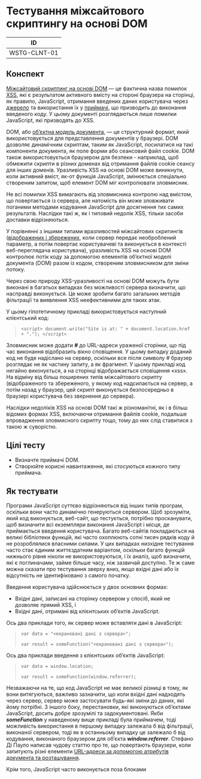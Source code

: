 # Тестування міжсайтового скриптингу на основі DOM

|ID|
|:---:|
|WSTG-CLNT-01|

## Конспект

[Міжсайтовий скриптинг на основі DOM](https://owasp.org/www-community/attacks/DOM_Based_XSS) — це фактична назва помилок [XSS](https://owasp.org/www-community/attacks/xss/), які є результатом активного вмісту на стороні браузера на сторінці, як правило, JavaScript, отримання введених даних користувача через [джерело](https://github.com/wisec/domxsswiki/wiki/sources) та використання їх у [приймачі](https://github.com/wisec/domxsswiki/wiki/sources), що призводить до виконання введеного коду. У цьому документі розглядаються лише помилки JavaScript, які призводять до XSS.

DOM, або [об’єктна модель документа](https://en.wikipedia.org/wiki/Document_Object_Model), — це структурний формат, який використовується для представлення документів у браузері. DOM дозволяє динамічним скриптам, таким як JavaScript, посилатися на такі компоненти документа, як поле форми або сеансовий файл cookie. DOM також використовується браузером для безпеки - наприклад, щоб обмежити скрипти в різних доменах від отримання файлів cookie сеансу для інших доменів. Уразливість XSS на основі DOM може виникнути, коли активний вміст, як-от функція JavaScript, змінюється спеціально створеним запитом, щоб елемент DOM міг контролювати зловмисник.

Не всі помилки XSS вимагають від зловмисника контролю над вмістом, що повертається із сервера, але натомість він може зловживати поганими методами кодування JavaScript для досягнення тих самих результатів. Наслідки такі ж, як і типовий недолік XSS, тільки засоби доставки відрізняються.

У порівнянні з іншими типами вразливостей міжсайтових скритингів ([відображених і збережених](https://owasp.org/www-community/attacks/xss/), коли сервер передає необроблений параметр, а потім повертає користувачеві та виконується в контексті веб-переглядача користувача), уразливість XSS на основі DOM контролює потік коду за допомогою елементів об’єктної моделі документа (DOM) разом із кодом, створеним зловмисником для зміни потоку.

Через свою природу XSS-уразливості на основі DOM можуть бути виконані в багатьох випадках без можливості сервера визначити, що насправді виконується. Це може зробити багато загальних методів фільтрації та виявлення XSS неефективними для таких атак.

У цьому гіпотетичному прикладі використовується наступний клієнтський код:

> `<script> document.write("Site is at: " + document.location.href + "."); </script>`

Зловмисник може додати ***#<script>alert('xss')</script>*** до URL-адреси ураженої сторінки, що під час виконання відобразить вікно сповіщення. У цьому випадку доданий код не буде надіслано на сервер, оскільки все після символу # браузер розглядає не як частину запиту, а як фрагмент. У цьому прикладі код негайно виконується, а на сторінці відображається сповіщення «xss». На відміну від більш поширених типів міжсайтового скрипту (відображеного та збереженого, у якому код надсилається на сервер, а потім назад у браузер, цей скрипт виконується безпосередньо в браузері користувача без звернення до сервера).

Наслідки недоліків XSS на основі DOM такі ж різноманітні, як і в більш відомих формах XSS, включаючи отримання файлів cookie, подальше впровадження зловмисного скрипту тощо, тому до них слід ставитися з такою ж суворістю.

## Цілі тесту
* Визначте приймачі DOM.
* Створюйте корисні навантаження, які стосуються кожного типу приймача.

## Як тестувати

Програми JavaScript суттєво відрізняються від інших типів програм, оскільки вони часто динамічно генеруються сервером. Щоб зрозуміти, який код виконується, веб-сайт, що тестується, потрібно просканувати, щоб визначити всі екземпляри виконання JavaScript і місця, де приймається введення користувача. Багато веб-сайтів покладаються на великі бібліотеки функцій, які часто охоплюють сотні тисяч рядків коду й не розроблялися власними силами. У цих випадках низхідне тестування часто стає єдиним життєздатним варіантом, оскільки багато функцій нижнього рівня ніколи не використовуються, і їх аналіз, щоб визначити, які є поглиначами, займе більше часу, ніж зазвичай доступно. Те ж саме можна сказати про тестування зверху вниз, якщо вхідні дані або їх відсутність не ідентифіковано з самого початку.

Введення користувача здійснюється у двох основних формах:

* Вхідні дані, записані на сторінку сервером у спосіб, який не дозволяє прямий XSS, і
* Вхідні дані, отримані від клієнтських об’єктів JavaScript.

Ось два приклади того, як сервер може вставляти дані в JavaScript:

> `var data = "<екрановані дані з сервера>";`
>
> `var result = someFunction("<екрановані дані з сервера>");`

Ось два приклади введення з клієнтських об’єктів JavaScript:

> `var data = window.location;`
>
> `var result = someFunction(window.referrer);`

Незважаючи на те, що код JavaScript не має великої різниці в тому, як вони витягуються, важливо зазначити, що коли вхідні дані надходять через сервер, сервер може застосувати будь-які зміни до даних, які йому потрібні. З іншого боку, перестановки, які виконуються об’єктами JavaScript, досить добре зрозумілі та задокументовані. Якби ***someFunction*** у наведеному вище прикладі була приймачем, тоді можливість використання в першому випадку залежала б від фільтрації, виконаної сервером, тоді як в останньому випадку це залежало б від кодування, виконаного браузером для об’єкта ***window.referrer***. Стефано Ді Пауло написав чудову статтю про те, що повертають браузери, коли запитують різні елементи [URL-адреси за допомогою атрибутів документа та розташування](https://github.com/wisec/domxsswiki/wiki/location,-documentURI-and-URL-sources).

Крім того, JavaScript часто виконується поза блоками ***<script>***, про що свідчать численні вектори, які в минулому призводили до обходу фільтрів XSS. Під час сканування програми важливо звернути увагу на використання скриптів у таких місцях, як обробники подій і блоки CSS з атрибутами виразів. Також зауважте, що будь-які сторонні CSS або об’єкти скриптів потрібно буде оцінити, щоб визначити, який код виконується.

Автоматизоване тестування має дуже обмежений успіх у ідентифікації та перевірці XSS на основі DOM, оскільки воно зазвичай ідентифікує XSS, надсилаючи певне корисне навантаження та намагаючись спостерігати його у відповіді сервера. Це може добре працювати для простого прикладу, наведеного нижче, де параметр повідомлення відображається назад до користувача:

> `<script>`
> 
> `var pos=document.URL.indexOf("message=")+5;`
> 
> `document.write(document.URL.substring(pos,document.URL.length));`
> 
> `</script>`

Однак його можна не виявити в наступному надуманому випадку:

> `<script>`
> 
> `var navAgt = navigator.userAgent;`
> 
> `if (navAgt.indexOf("MSIE")!=-1)`
>
> `{`
> 
> `        document.write("You are using IE as a browser and visiting site: " + document.location.href + ".");`
> 
> `}`
> 
> `else`
> 
> `{`
> 
> `    document.write("You are using an unknown browser.");`
> 
> `}`
> 
> `</script>`

## Заходи запобігання
Щоб дізнатися про заходи щодо запобігання XSS на основі DOM, див. [DOM-based XSS Prevention Cheat Sheet](https://cheatsheetseries.owasp.org/cheatsheets/DOM_based_XSS_Prevention_Cheat_Sheet.html).

## Посилання
* [DomXSSWiki](https://github.com/wisec/domxsswiki/wiki/)
* [Стаття DOM XSS від Аміта Кляйна](http://www.webappsec.org/projects/articles/071105.html)

